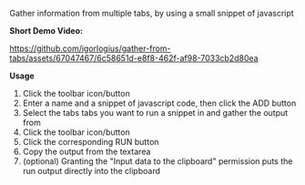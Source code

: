 Gather information from multiple tabs, by using a small snippet of javascript

<b>Short Demo Video:</b>

https://github.com/igorlogius/gather-from-tabs/assets/67047467/6c58651d-e8f8-462f-af98-7033cb2d80ea

<b>Usage</b>
<ol>
  <li>Click the toolbar icon/button</li>
  <li>Enter a name and a snippet of javascript code, then click the ADD button</li>
  <li>Select the tabs tabs you want to run a snippet in and gather the output from</li>
  <li>Click the toolbar icon/button</li>
  <li>Click the corresponding RUN button</li> 
  <li>Copy the output from the textarea</li>
  <li>(optional) Granting the "Input data to the clipboard" permission puts the run output directly into the clipboard</li>
</ol>
